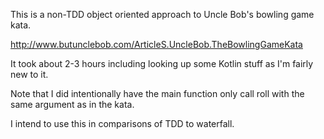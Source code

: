 This is a non-TDD object oriented approach to Uncle Bob's bowling game kata.

http://www.butunclebob.com/ArticleS.UncleBob.TheBowlingGameKata

It took about 2-3 hours including looking up some Kotlin stuff as I'm fairly new to it.

Note that I did intentionally have the main function only call roll with the same argument as in the kata.

I intend to use this in comparisons of TDD to waterfall.
